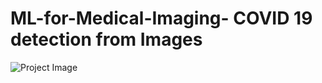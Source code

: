 # ML-for-Medical-Imaging- COVID 19 detection from Images 
![Project Image](https://media.licdn.com/dms/image/C4D12AQEskcOH6Uldng/article-cover_image-shrink_423_752/0/1531990007400?e=1702512000&v=beta&t=i_NniTE-OA-KXrRgazElhtQ8Ku6qHGtLQkQ9I3Z2r-0)
 
